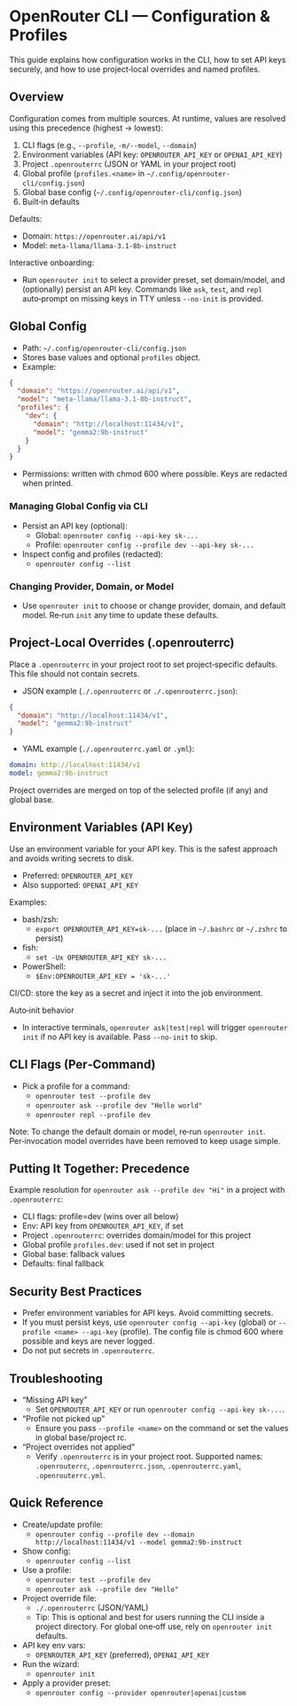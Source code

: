 # OpenRouter CLI — Configuration & Profiles

This guide explains how configuration works in the CLI, how to set API keys securely, and how to use project‑local overrides and named profiles.

## Overview

Configuration comes from multiple sources. At runtime, values are resolved using this precedence (highest → lowest):

1) CLI flags (e.g., `--profile`, `-m/--model`, `--domain`)
2) Environment variables (API key: `OPENROUTER_API_KEY` or `OPENAI_API_KEY`)
3) Project `.openrouterrc` (JSON or YAML in your project root)
4) Global profile (`profiles.<name>` in `~/.config/openrouter-cli/config.json`)
5) Global base config (`~/.config/openrouter-cli/config.json`)
6) Built‑in defaults

Defaults:
- Domain: `https://openrouter.ai/api/v1`
- Model: `meta-llama/llama-3.1-8b-instruct`

Interactive onboarding:
- Run `openrouter init` to select a provider preset, set domain/model, and (optionally) persist an API key. Commands like `ask`, `test`, and `repl` auto‑prompt on missing keys in TTY unless `--no-init` is provided.

## Global Config

- Path: `~/.config/openrouter-cli/config.json`
- Stores base values and optional `profiles` object.
- Example:
```json
{
  "domain": "https://openrouter.ai/api/v1",
  "model": "meta-llama/llama-3.1-8b-instruct",
  "profiles": {
    "dev": {
      "domain": "http://localhost:11434/v1",
      "model": "gemma2:9b-instruct"
    }
  }
}
```
- Permissions: written with chmod 600 where possible. Keys are redacted when printed.

### Managing Global Config via CLI

- Persist an API key (optional):
  - Global: `openrouter config --api-key sk-...`
  - Profile: `openrouter config --profile dev --api-key sk-...`
- Inspect config and profiles (redacted):
  - `openrouter config --list`

### Changing Provider, Domain, or Model

- Use `openrouter init` to choose or change provider, domain, and default model. Re‑run `init` any time to update these defaults.

## Project‑Local Overrides (.openrouterrc)

Place a `.openrouterrc` in your project root to set project‑specific defaults. This file should not contain secrets.

- JSON example (`./.openrouterrc` or `./.openrouterrc.json`):
```json
{
  "domain": "http://localhost:11434/v1",
  "model": "gemma2:9b-instruct"
}
```
- YAML example (`./.openrouterrc.yaml` or `.yml`):
```yaml
domain: http://localhost:11434/v1
model: gemma2:9b-instruct
```

Project overrides are merged on top of the selected profile (if any) and global base.

## Environment Variables (API Key)

Use an environment variable for your API key. This is the safest approach and avoids writing secrets to disk.

- Preferred: `OPENROUTER_API_KEY`
- Also supported: `OPENAI_API_KEY`

Examples:
- bash/zsh:
  - `export OPENROUTER_API_KEY=sk-...` (place in `~/.bashrc` or `~/.zshrc` to persist)
- fish:
  - `set -Ux OPENROUTER_API_KEY sk-...`
- PowerShell:
  - `$Env:OPENROUTER_API_KEY = 'sk-...'`

CI/CD: store the key as a secret and inject it into the job environment.

Auto‑init behavior
- In interactive terminals, `openrouter ask|test|repl` will trigger `openrouter init` if no API key is available. Pass `--no-init` to skip.

## CLI Flags (Per‑Command)

- Pick a profile for a command:
  - `openrouter test --profile dev`
  - `openrouter ask --profile dev "Hello world"`
  - `openrouter repl --profile dev`
  
Note: To change the default domain or model, re‑run `openrouter init`. Per‑invocation model overrides have been removed to keep usage simple.

## Putting It Together: Precedence

Example resolution for `openrouter ask --profile dev "Hi"` in a project with `.openrouterrc`:
- CLI flags: profile=dev (wins over all below)
- Env: API key from `OPENROUTER_API_KEY`, if set
- Project `.openrouterrc`: overrides domain/model for this project
- Global profile `profiles.dev`: used if not set in project
- Global base: fallback values
- Defaults: final fallback

## Security Best Practices

- Prefer environment variables for API keys. Avoid committing secrets.
- If you must persist keys, use `openrouter config --api-key` (global) or `--profile <name> --api-key` (profile). The config file is chmod 600 where possible and keys are never logged.
- Do not put secrets in `.openrouterrc`.

## Troubleshooting

- “Missing API key”
  - Set `OPENROUTER_API_KEY` or run `openrouter config --api-key sk-...`.
- “Profile not picked up”
  - Ensure you pass `--profile <name>` on the command or set the values in global base/project rc.
- “Project overrides not applied”
  - Verify `.openrouterrc` is in your project root. Supported names: `.openrouterrc`, `.openrouterrc.json`, `.openrouterrc.yaml`, `.openrouterrc.yml`.

## Quick Reference

- Create/update profile:
  - `openrouter config --profile dev --domain http://localhost:11434/v1 --model gemma2:9b-instruct`
- Show config:
  - `openrouter config --list`
- Use a profile:
  - `openrouter test --profile dev`
  - `openrouter ask --profile dev "Hello"`
- Project override file:
  - `./.openrouterrc` (JSON/YAML)
  - Tip: This is optional and best for users running the CLI inside a project directory. For global one‑off use, rely on `openrouter init` defaults.
- API key env vars:
  - `OPENROUTER_API_KEY` (preferred), `OPENAI_API_KEY`
- Run the wizard:
  - `openrouter init`
- Apply a provider preset:
  - `openrouter config --provider openrouter|openai|custom`
